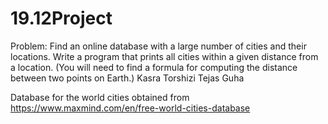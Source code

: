 # 19.12Project
Problem: Find an online database with a large number of cities and their locations. Write a program that prints all cities within a given distance from a location. (You will need to find a formula for computing the distance between two points on Earth.)
Kasra Torshizi 
Tejas Guha

Database for the world cities obtained from https://www.maxmind.com/en/free-world-cities-database
